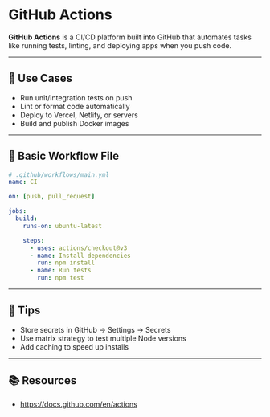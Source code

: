 # GitHub Actions

**GitHub Actions** is a CI/CD platform built into GitHub that automates tasks like running tests, linting, and deploying apps when you push code.

---

## 🚀 Use Cases

- Run unit/integration tests on push
- Lint or format code automatically
- Deploy to Vercel, Netlify, or servers
- Build and publish Docker images

---

## 🧩 Basic Workflow File

```yaml
# .github/workflows/main.yml
name: CI

on: [push, pull_request]

jobs:
  build:
    runs-on: ubuntu-latest

    steps:
      - uses: actions/checkout@v3
      - name: Install dependencies
        run: npm install
      - name: Run tests
        run: npm test
```

---

## 🧠 Tips

- Store secrets in GitHub → Settings → Secrets
- Use matrix strategy to test multiple Node versions
- Add caching to speed up installs

---

## 📚 Resources

- https://docs.github.com/en/actions
